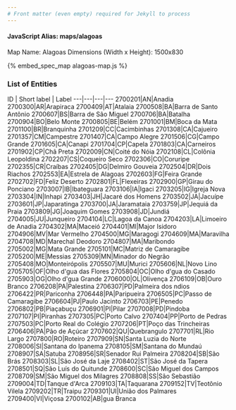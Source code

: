 ```yaml
---
# Front matter (even empty) required for Jekyll to process
---
```


#### JavaScript Alias: maps/alagoas

Map Name: Alagoas
Dimensions (Width x Height): 1500x830



{% embed_spec_map alagoas-map.js %}

### List of Entities

ID | Short label | Label
---|---|---|---
2700201|AN|Anadia
2700300|AR|Arapiraca
2700409|AT|Atalaia
2700508|BA|Barra de Santo Antônio
2700607|BS|Barra de São Miguel
2700706|BA|Batalha
2700904|BO|Belo Monte
2700805|BE|Belém
2701001|BM|Boca da Mata
2701100|BR|Branquinha
2701209|CC|Cacimbinhas
2701308|CA|Cajueiro
2701357|CM|Campestre
2701407|CA|Campo Alegre
2701506|CG|Campo Grande
2701605|CA|Canapi
2701704|CP|Capela
2701803|CA|Carneiros
2701902|CP|Chã Preta
2702009|CN|Coité do Nóia
2702108|CL|Colônia Leopoldina
2702207|CS|Coqueiro Seco
2702306|CO|Coruripe
2702355|CR|Craíbas
2702405|DG|Delmiro Gouveia
2702504|DR|Dois Riachos
2702553|EA|Estrela de Alagoas
2702603|FG|Feira Grande
2702702|FD|Feliz Deserto
2702801|FL|Flexeiras
2702900|GP|Girau do Ponciano
2703007|IB|Ibateguara
2703106|IA|Igaci
2703205|IG|Igreja Nova
2703304|IN|Inhapi
2703403|JH|Jacaré dos Homens
2703502|JA|Jacuípe
2703601|JP|Japaratinga
2703700|JA|Jaramataia
2703759|JP|Jequiá da Praia
2703809|JG|Joaquim Gomes
2703908|JD|Jundiá
2704005|JU|Junqueiro
2704104|LC|Lagoa da Canoa
2704203|LA|Limoeiro de Anadia
2704302|MA|Maceió
2704401|MI|Major Isidoro
2704906|MV|Mar Vermelho
2704500|MG|Maragogi
2704609|MA|Maravilha
2704708|MD|Marechal Deodoro
2704807|MA|Maribondo
2705002|MG|Mata Grande
2705101|MC|Matriz de Camaragibe
2705200|ME|Messias
2705309|MN|Minador do Negrão
2705408|MO|Monteirópolis
2705507|MU|Murici
2705606|NL|Novo Lino
2705705|OF|Olho d'gua das Flores
2705804|OC|Olho d'gua do Casado
2705903|OG|Olho d'gua Grande
2706000|OL|Olivença
2706109|OB|Ouro Branco
2706208|PA|Palestina
2706307|PD|Palmeira dos ndios
2706422|PR|Pariconha
2706448|PA|Paripueira
2706505|PC|Passo de Camaragibe
2706604|PJ|Paulo Jacinto
2706703|PE|Penedo
2706802|PB|Piaçabuçu
2706901|PI|Pilar
2707008|PD|Pindoba
2707107|PI|Piranhas
2707305|PC|Porto Calvo
2707404|PP|Porto de Pedras
2707503|PC|Porto Real do Colégio
2707206|PT|Poço das Trincheiras
2706406|PA|Pão de Açúcar
2707602|QU|Quebrangulo
2707701|RL|Rio Largo
2707800|RO|Roteiro
2707909|SN|Santa Luzia do Norte
2708006|SI|Santana do Ipanema
2708105|SM|Santana do Mundaú
2708907|SA|Satuba
2708956|SR|Senador Rui Palmeira
2708204|SB|São Brás
2708303|SL|São José da Laje
2708402|ST|São José da Tapera
2708501|SQ|São Luís do Quitunde
2708600|SC|São Miguel dos Campos
2708709|SM|São Miguel dos Milagres
2708808|SS|São Sebastião
2709004|TD|Tanque d'Arca
2709103|TA|Taquarana
2709152|TV|Teotônio Vilela
2709202|TR|Traipu
2709301|UI|União dos Palmares
2709400|VI|Viçosa
2700102|AB|gua Branca

